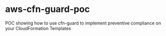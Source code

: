 # aws-cfn-guard-poc
POC showing how to use cfn-guard to implement preventive compliance on your CloudFormation Templates
